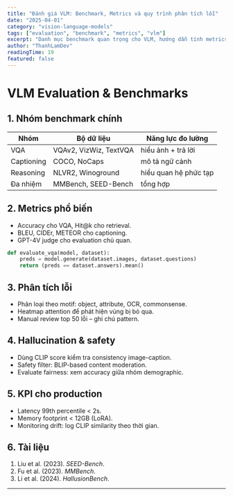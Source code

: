 ```yaml
---
title: "Đánh giá VLM: Benchmark, Metrics và quy trình phân tích lỗi"
date: "2025-04-01"
category: "vision-language-models"
tags: ["evaluation", "benchmark", "metrics", "vlm"]
excerpt: "Danh mục benchmark quan trọng cho VLM, hướng dẫn tính metrics và pipeline phân tích lỗi/hallucination."
author: "ThanhLamDev"
readingTime: 19
featured: false
---
```


# VLM Evaluation & Benchmarks

## 1. Nhóm benchmark chính

| Nhóm | Bộ dữ liệu | Năng lực đo lường |
|------|------------|------------------|
| VQA | VQAv2, VizWiz, TextVQA | hiểu ảnh + trả lời |
| Captioning | COCO, NoCaps | mô tả ngữ cảnh |
| Reasoning | NLVR2, Winoground | hiểu quan hệ phức tạp |
| Đa nhiệm | MMBench, SEED-Bench | tổng hợp |

## 2. Metrics phổ biến

- Accuracy cho VQA, Hit@k cho retrieval.
- BLEU, CIDEr, METEOR cho captioning.
- GPT-4V judge cho evaluation chủ quan.

```python
def evaluate_vqa(model, dataset):
    preds = model.generate(dataset.images, dataset.questions)
    return (preds == dataset.answers).mean()
```

## 3. Phân tích lỗi

- Phân loại theo motif: object, attribute, OCR, commonsense.
- Heatmap attention để phát hiện vùng bị bỏ qua.
- Manual review top 50 lỗi – ghi chú pattern.

## 4. Hallucination & safety

- Dùng CLIP score kiểm tra consistency image-caption.
- Safety filter: BLIP-based content moderation.
- Evaluate fairness: xem accuracy giữa nhóm demographic.

## 5. KPI cho production

- Latency 99th percentile < 2s.
- Memory footprint < 12GB (LoRA).
- Monitoring drift: log CLIP similarity theo thời gian.

## 6. Tài liệu

1. Liu et al. (2023). *SEED-Bench*.
2. Fu et al. (2023). *MMBench*.
3. Li et al. (2024). *HallusionBench*.

---

<script src="/assets/js/katex-init.js"></script>

